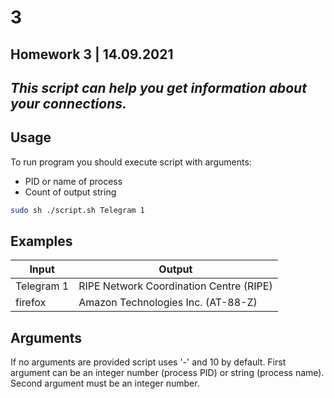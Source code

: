 # 3
## Homework 3 | 14.09.2021

## _This script can help you get information about your connections._

## Usage

To run program you should execute script with arguments:

- PID or name of process
- Count of output string

```sh
sudo sh ./script.sh Telegram 1
```

## Examples

| Input | Output|
| ----- | ----- |
| Telegram 1| RIPE Network Coordination Centre (RIPE)| 
| firefox | Amazon Technologies Inc. (AT-88-Z) |

## Arguments

If no arguments are provided script uses '-' and 10 by default.
First argument can be an integer number (process PID) or string (process name).
Second argument must be an integer number.